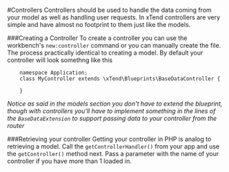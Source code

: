 #Controllers
Controllers should be used to handle the data coming from your model as well as handling user requests. In xTend controllers are very simple and have almost no footprint to them just like the models.

###Creating a Controller
To create a controller you can use the workbench's `new:controller` command or you can manually create the file. The process practically identical to creating a model. By default your controller will look somethng like this
```
    namespace Application;
    class MyController extends \xTend\Blueprints\BaseDataController {

    }
```

*Notice as said in the models section you don't have to extend the blueprint, though with controllers you'll have to implement something in the lines of the `BaseDataExtension` to support passing data to your controller from the router*

###Retrieving your controller
Getting your controller in PHP is analog to retrieving a model. Call the `getControllerHandler()` from your app and use the `getController()` method next. Pass a parameter with the name of your controller if you have more than 1 loaded in.
